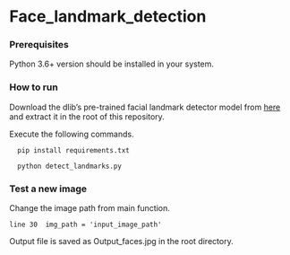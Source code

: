 # Face_landmark_detection
### Prerequisites
Python 3.6+ version should be installed in your system.

### How to run
Download the dlib’s pre-trained facial landmark detector model from [here](http://dlib.net/files/shape_predictor_68_face_landmarks.dat.bz2) and extract it in the root of this repository.

Execute the following commands.

```
  pip install requirements.txt

  python detect_landmarks.py
  ```
  ### Test a new image
  Change the image path from main function.
  
    line 30  img_path = 'input_image_path'

Output file is saved as Output_faces.jpg in the root directory.
